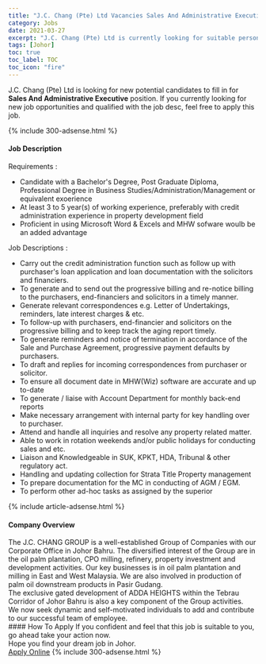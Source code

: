 ```yaml
---
title: "J.C. Chang (Pte) Ltd Vacancies Sales And Administrative Executive" 
category: Jobs 
date: 2021-03-27 
excerpt: "J.C. Chang (Pte) Ltd is currently looking for suitable person to fill in the Sales And Administrative Executive which based in Johor" 
tags: [Johor] 
toc: true 
toc_label: TOC 
toc_icon: "fire" 
--- 
```


<p>J.C. Chang (Pte) Ltd is looking for new potential candidates to fill in for <b>Sales And Administrative Executive</b> position. If you currently looking for new job opportunities and qualified with the job desc, feel free to apply this job.
</p>{% include 300-adsense.html %} 
<div><div><h4>Job Description</h4></div><div><div><span><div><div>Requirements :</div><ul><li>Candidate with a Bachelor's Degree, Post Graduate Diploma, Professional Degree in Business Studies/Administration/Management or equivalent exoerience</li><li>At least 3 to 5 year(s) of working experience, preferably with credit administration experience in property development field</li><li>Proficient in using Microsoft Word &amp; Excels and MHW sofware woulb be an added advantage</li></ul><div>Job Descriptions :</div><ul><li>Carry out the credit administration function such as follow up with purchaser's loan application and loan documentation with the solicitors and financiers.</li><li>To generate and to send out the progressive billing and re-notice billing to the purchasers, end-financiers and solicitors in a timely manner.</li><li>Generate relevant correspondences e.g. Letter of Undertakings, reminders, late interest charges &amp; etc.</li><li>To follow-up with purchasers, end-financier and solicitors on the progressive billing and to keep track the aging report timely.</li><li>To generate reminders and notice of termination in accordance of the Sale and Purchase Agreement, progressive payment defaults by purchasers.</li><li>To draft and replies for incoming correspondences from purchaser or solicitor.</li><li>To ensure all document date in MHW(Wiz) software are accurate and up to-date</li><li>To generate / liaise with Account Department for monthly back-end reports</li><li>Make necessary arrangement with internal party for key handling over to purchaser.</li><li>Attend and handle all inquiries and resolve any property related matter.</li><li>Able to work in rotation weekends and/or public holidays for conducting sales and etc.</li><li>Liaison and Knowledgeable in SUK, KPKT, HDA, Tribunal &amp; other regulatory act.</li><li>Handling and updating collection for Strata Title Property management</li><li>To prepare documentation for the MC in conducting of AGM / EGM.</li><li>To perform other ad-hoc tasks as assigned by the superior</li></ul></div></span></div></div></div> 
{% include article-adsense.html %} 
<div><div><h4>Company Overview</h4></div><div><div><span><div><div>
	The J.C. CHANG GROUP is a well-established Group of Companies with our Corporate Office in Johor Bahru. The diversified interest of the Group are in the oil palm plantation, CPO milling, refinery, property investment and development activities. Our key businesses is in oil palm plantation and milling in East and West Malaysia. We are also involved in production of palm oil downstream products in Pasir Gudang.</div>
<div>
	The exclusive gated development of ADDA HEIGHTS within the Tebrau Corridor of Johor Bahru is also a key component of the Group activities.</div>
<div>
	We&#160;now seek dynamic and self-motivated individuals&#160;to add and contribute to our successful team of employee.</div></div></span></div></div></div> 
#### How To Apply 
If you confident and feel that this job is suitable to you, go ahead take your action now. <br/> 
Hope you find your dream job in Johor. <br/> 
<a href="https://www.jobstreet.com.my/en/job/sales-and-administrative-executive-4517193?jobId=jobstreet-my-job-4517193&" class="btn btn--info" target="_blank" rel="nofollow noopenner">Apply Online</a> 
{% include 300-adsense.html %} 